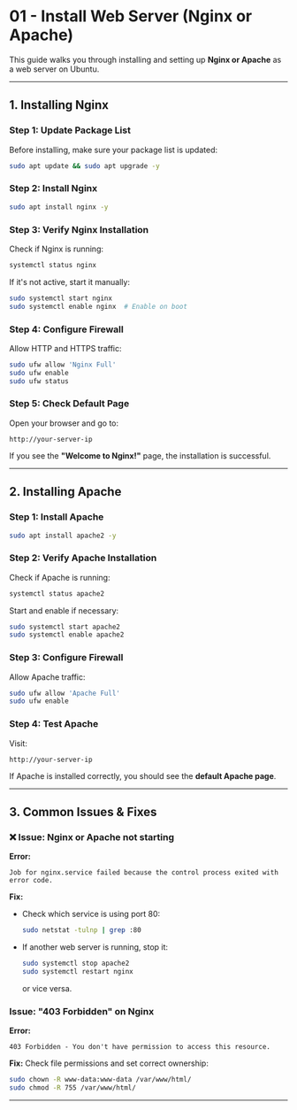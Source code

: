 # 01 - Install Web Server (Nginx or Apache)

This guide walks you through installing and setting up **Nginx or Apache** as a web server on Ubuntu.

---

## 1. Installing Nginx

### Step 1: Update Package List

Before installing, make sure your package list is updated:

```bash
sudo apt update && sudo apt upgrade -y
```

### Step 2: Install Nginx

```bash
sudo apt install nginx -y
```

### Step 3: Verify Nginx Installation

Check if Nginx is running:

```bash
systemctl status nginx
```

If it's not active, start it manually:

```bash
sudo systemctl start nginx
sudo systemctl enable nginx  # Enable on boot
```

### Step 4: Configure Firewall

Allow HTTP and HTTPS traffic:

```bash
sudo ufw allow 'Nginx Full'
sudo ufw enable
sudo ufw status
```

### Step 5: Check Default Page

Open your browser and go to:

```
http://your-server-ip
```

If you see the **"Welcome to Nginx!"** page, the installation is successful.

---

## 2. Installing Apache

### Step 1: Install Apache

```bash
sudo apt install apache2 -y
```

### Step 2: Verify Apache Installation

Check if Apache is running:

```bash
systemctl status apache2
```

Start and enable if necessary:

```bash
sudo systemctl start apache2
sudo systemctl enable apache2
```

### Step 3: Configure Firewall

Allow Apache traffic:

```bash
sudo ufw allow 'Apache Full'
sudo ufw enable
```

### Step 4: Test Apache

Visit:

```
http://your-server-ip
```

If Apache is installed correctly, you should see the **default Apache page**.

---

## 3. Common Issues & Fixes

### ❌ Issue: Nginx or Apache not starting

**Error:**

```
Job for nginx.service failed because the control process exited with error code.
```

**Fix:**

- Check which service is using port 80:
  ```bash
  sudo netstat -tulnp | grep :80
  ```
- If another web server is running, stop it:
  ```bash
  sudo systemctl stop apache2
  sudo systemctl restart nginx
  ```
  or vice versa.

### Issue: "403 Forbidden" on Nginx

**Error:**

```
403 Forbidden - You don't have permission to access this resource.
```

**Fix:**
Check file permissions and set correct ownership:

```bash
sudo chown -R www-data:www-data /var/www/html/
sudo chmod -R 755 /var/www/html/
```

---
